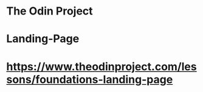 # The Odin Project
# Landing-Page
# https://www.theodinproject.com/lessons/foundations-landing-page
